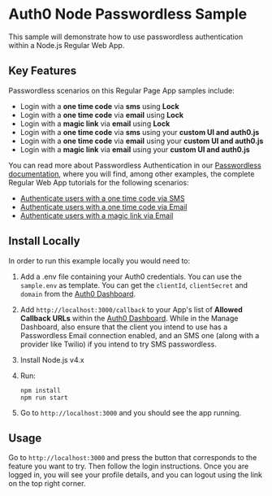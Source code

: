 # Auth0 Node Passwordless Sample

This sample will demonstrate how to use passwordless authentication within a Node.js Regular Web App.

## Key Features

Passwordless scenarios on this Regular Page App samples include:

* Login with a **one time code** via **sms** using **Lock**
* Login with a **one time code** via **email** using **Lock**
* Login with a **magic link** via **email** using **Lock**
* Login with a **one time code** via **sms** using your **custom UI and auth0.js**
* Login with a **one time code** via **email** using your **custom UI and auth0.js**
* Login with a **magic link** via **email** using your **custom UI and auth0.js**

You can read more about Passwordless Authentication in our [Passwordless documentation](/connections/passwordless), where you will find, among other examples, the complete Regular Web App tutorials for the following scenarios:

* [Authenticate users with a one time code via SMS](/connections/passwordless/regular-web-app-sms)
* [Authenticate users with a one time code via Email](/connections/passwordless/regular-web-app-email-code)
* [Authenticate users with a magic link via Email](/connections/passwordless/regular-web-app-email-link)

## Install Locally

In order to run this example locally you would need to:

1. Add a .env file containing your Auth0 credentials. You can use the `sample.env` as template. You can get the `clientId`, `clientSecret` and `domain` from the [Auth0 Dashboard](https://manage.auth0.com).
2. Add `http://localhost:3000/callback` to your App's list of **Allowed Callback URLs** within the [Auth0 Dashboard](${manage_url}). While in the Manage Dashboard, also ensure that the client you intend to use has a Passwordless Email connection enabled, and an SMS one (along with a provider like Twilio) if you intend to try SMS passwordless.
3. Install Node.js v4.x
4. Run:

	```
	npm install 
	npm run start
	```

5. Go to `http://localhost:3000` and you should see the app running.

## Usage

Go to `http://localhost:3000` and press the button that corresponds to the feature you want to try. Then follow the login instructions. Once you are logged in, you will see your profile details, and you can logout using the link on the top right corner.

